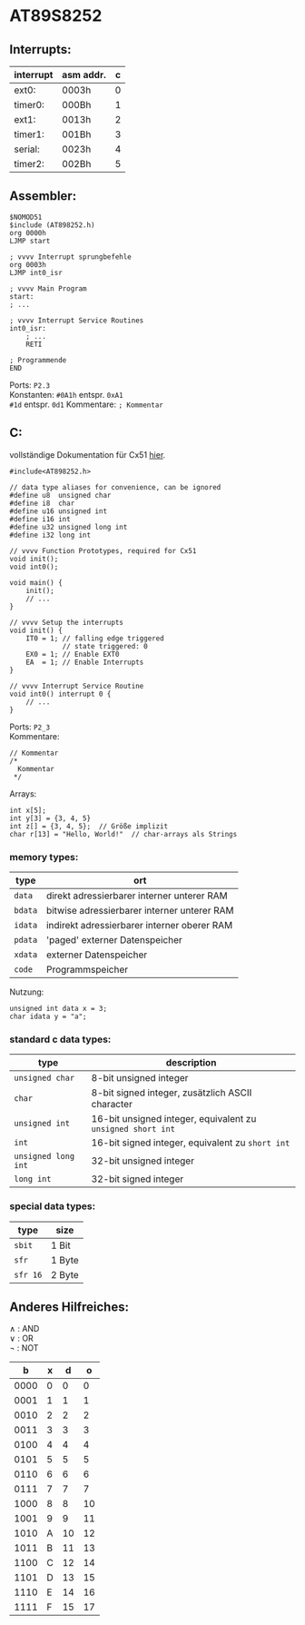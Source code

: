 AT89S8252
=========

Interrupts:
-----------
interrupt | asm addr. | c
----------|-----------|---
ext0:     | 0003h     | 0
timer0:   | 000Bh     | 1
ext1:     | 0013h     | 2
timer1:   | 001Bh     | 3
serial:   | 0023h     | 4
timer2:   | 002Bh     | 5

Assembler:
----------
```
$NOMOD51
$include (AT898252.h)
org 0000h
LJMP start

; vvvv Interrupt sprungbefehle
org 0003h
LJMP int0_isr

; vvvv Main Program
start:
; ...

; vvvv Interrupt Service Routines
int0_isr:
    ; ...
    RETI

; Programmende
END
```

Ports: `P2.3`  
Konstanten:
`#0A1h` entspr. `0xA1`  
`#1d` entspr. `0d1`
Kommentare: `; Kommentar`

C:
---
vollständige Dokumentation für Cx51 [hier](https://www.keil.com/support/man/docs/c51/c51_intro.htm).
```
#include<AT898252.h>

// data type aliases for convenience, can be ignored
#define u8  unsigned char
#define i8  char
#define u16 unsigned int
#define i16 int
#define u32 unsigned long int
#define i32 long int

// vvvv Function Prototypes, required for Cx51
void init();
void int0();

void main() {
    init();
    // ...
}

// vvvv Setup the interrupts
void init() {
    IT0 = 1; // falling edge triggered
             // state triggered: 0
    EX0 = 1; // Enable EXT0
    EA  = 1; // Enable Interrupts
}

// vvvv Interrupt Service Routine
void int0() interrupt 0 {
    // ...
}
```
Ports: `P2_3`  
Kommentare:  
```
// Kommentar
/*
  Kommentar
 */
```
Arrays:
```
int x[5];
int y[3] = {3, 4, 5}
int z[] = {3, 4, 5};  // Größe implizit
char r[13] = "Hello, World!"  // char-arrays als Strings
```

### memory types:
type    | ort
--------|--------------------------------------------
`data`  | direkt adressierbarer interner unterer RAM
`bdata` | bitwise adressierbarer interner unterer RAM
`idata` | indirekt adressierbarer interner oberer RAM
`pdata` | 'paged' externer Datenspeicher
`xdata` | externer Datenspeicher
`code`  | Programmspeicher

Nutzung:
```
unsigned int data x = 3;
char idata y = "a";
```
### standard c data types:
type                | description
--------------------|------------------------------------------------------------
`unsigned char`     | 8-bit unsigned integer
`char`              | 8-bit signed integer, zusätzlich ASCII character
`unsigned int`      | 16-bit unsigned integer, equivalent zu `unsigned short int`
`int`               | 16-bit signed integer, equivalent zu `short int`
`unsigned long int` | 32-bit unsigned integer
`long int`          | 32-bit signed integer

### special data types:
type     | size
---------|-------
`sbit`   | 1 Bit
`sfr`    | 1 Byte
`sfr 16` | 2 Byte

Anderes Hilfreiches:
--------------------

∧ : AND  
∨ : OR  
¬ : NOT

b   |x|d |o 
----|-|--|--
0000|0| 0| 0
0001|1| 1| 1
0010|2| 2| 2
0011|3| 3| 3
0100|4| 4| 4
0101|5| 5| 5
0110|6| 6| 6
0111|7| 7| 7
1000|8| 8|10
1001|9| 9|11
1010|A|10|12
1011|B|11|13
1100|C|12|14
1101|D|13|15
1110|E|14|16
1111|F|15|17
